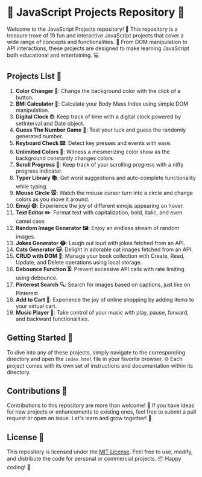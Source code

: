 # 🚀 JavaScript Projects Repository 🎉

Welcome to the JavaScript Projects repository! 🎈 This repository is a treasure trove of 19 fun and interactive JavaScript projects that cover a wide range of concepts and functionalities. 🌟 From DOM manipulation to API interactions, these projects are designed to make learning JavaScript both educational and entertaining. 💻

## Projects List 📝

1. **Color Changer 🌈**: Change the background color with the click of a button.
2. **BMI Calculator 🧮**: Calculate your Body Mass Index using simple DOM manipulation.
3. **Digital Clock ⏰**: Keep track of time with a digital clock powered by setInterval and Date object.
4. **Guess The Number Game 🎲**: Test your luck and guess the randomly generated number.
5. **Keyboard Check ⌨️**: Detect key presses and events with ease.
6. **Unlimited Colors 🎨**: Witness a mesmerizing color show as the background constantly changes colors.
7. **Scroll Progress 📜**: Keep track of your scrolling progress with a nifty progress indicator.
8. **Typer Library 📚**: Get word suggestions and auto-complete functionality while typing.
9. **Mouse Circle 🐭**: Watch the mouse cursor turn into a circle and change colors as you move it around.
10. **Emoji 😄**: Experience the joy of different emojis appearing on hover.
11. **Text Editor ✏️**: Format text with capitalization, bold, italic, and even camel case.
12. **Random Image Generator 🖼️**: Enjoy an endless stream of random images.
13. **Jokes Generator 😂**: Laugh out loud with jokes fetched from an API.
14. **Cats Generator 🐱**: Delight in adorable cat images fetched from an API.
15. **CRUD with DOM 📝**: Manage your book collection with Create, Read, Update, and Delete operations using local storage.
16. **Debounce Function ⏳**: Prevent excessive API calls with rate limiting using debounce.
17. **Pinterest Search 🔍**: Search for images based on captions, just like on Pinterest.
18. **Add to Cart 🛒**: Experience the joy of online shopping by adding items to your virtual cart.
19. **Music Player 🎵**: Take control of your music with play, pause, forward, and backward functionalities.

## Getting Started 🚀

To dive into any of these projects, simply navigate to the corresponding directory and open the `index.html` file in your favorite browser. 🌐 Each project comes with its own set of instructions and documentation within its directory.

## Contributions 🤝

Contributions to this repository are more than welcome! 🎉 If you have ideas for new projects or enhancements to existing ones, feel free to submit a pull request or open an issue. Let's learn and grow together! 🌱

## License 📜

This repository is licensed under the [MIT License](LICENSE). Feel free to use, modify, and distribute the code for personal or commercial projects. 📦 Happy coding! 🚀
